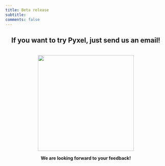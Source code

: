 ```yaml
---
title: Beta release
subtitle: 
comments: false
---
```


<center>

## If you want to try Pyxel, just send us an email!

<br>
<img src="/img/pyxel-email.png" width="300px">

**We are looking forward to your feedback!** 

</center>
